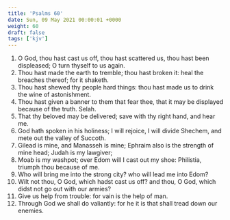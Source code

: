 ```yaml
---
title: 'Psalms 60'
date: Sun, 09 May 2021 00:00:01 +0000
weight: 60
draft: false
tags: ['kjv'] 
---
```


1. O God, thou hast cast us off, thou hast scattered us, thou hast been displeased; O turn thyself to us again.
2. Thou hast made the earth to tremble; thou hast broken it: heal the breaches thereof; for it shaketh.
3. Thou hast shewed thy people hard things: thou hast made us to drink the wine of astonishment.
4. Thou hast given a banner to them that fear thee, that it may be displayed because of the truth. Selah.
5. That thy beloved may be delivered; save with thy right hand, and hear me.
6. God hath spoken in his holiness; I will rejoice, I will divide Shechem, and mete out the valley of Succoth.
7. Gilead is mine, and Manasseh is mine; Ephraim also is the strength of mine head; Judah is my lawgiver;
8. Moab is my washpot; over Edom will I cast out my shoe: Philistia, triumph thou because of me.
9. Who will bring me into the strong city? who will lead me into Edom?
10. Wilt not thou, O God, which hadst cast us off? and thou, O God, which didst not go out with our armies?
11. Give us help from trouble: for vain is the help of man.
12. Through God we shall do valiantly: for he it is that shall tread down our enemies.
